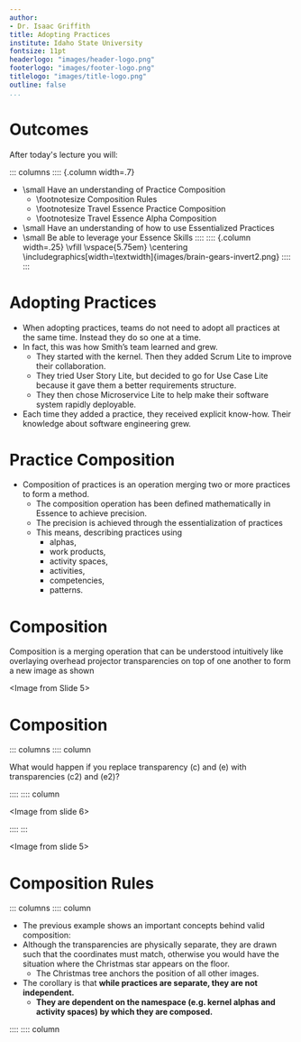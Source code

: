 ```yaml
---
author:
- Dr. Isaac Griffith
title: Adopting Practices
institute: Idaho State University
fontsize: 11pt
headerlogo: "images/header-logo.png"
footerlogo: "images/footer-logo.png"
titlelogo: "images/title-logo.png"
outline: false
...
```


# Outcomes

After today's lecture you will:

::: columns
:::: {.column width=.7}
* \small Have an understanding of Practice Composition
  - \footnotesize Composition Rules
  - \footnotesize Travel Essence Practice Composition
  - \footnotesize Travel Essence Alpha Composition
* \small Have an understanding of how to use Essentialized Practices
* \small Be able to leverage your Essence Skills
::::
:::: {.column width=.25}
\vfill
\vspace{5.75em}
\centering
\includegraphics[width=\textwidth]{images/brain-gears-invert2.png}
::::
:::

# Adopting Practices

* When adopting practices, teams do not need to adopt all practices at the same time. Instead they do so one at a time.
* In fact, this was how Smith’s team learned and grew.
  - They started with the kernel. Then they added Scrum Lite to improve their collaboration.
  - They tried User Story Lite, but decided to go for Use Case Lite because it gave them a better requirements structure.
  - They then chose Microservice Lite to help make their software system rapidly deployable.
* Each time they added a practice, they received explicit know-how. Their knowledge about software engineering grew.

# Practice Composition

* Composition of practices is an operation merging two or more practices to form a method.
  - The composition operation has been defined mathematically in Essence to achieve precision.
  - The precision is achieved through the essentialization of practices
  - This means, describing practices using
    * alphas,
    * work products,
    * activity spaces,
    * activities,
    * competencies,
    * patterns.

# Composition

Composition is a merging operation that can be understood intuitively like overlaying overhead projector transparencies on top of one another to form a new image as shown

<Image from Slide 5>

# Composition

::: columns
:::: column

What would happen if you replace transparency (c) and (e) with transparencies (c2) and (e2)?

::::
:::: column

<Image from slide 6>

::::
:::

<Image from slide 5>

# Composition Rules

::: columns
:::: column

* The previous example shows an important concepts behind valid composition:
* Although the transparencies are physically separate, they are drawn such that the coordinates must match, otherwise you would have the situation where the Christmas star appears on the floor.
  - The Christmas tree anchors the position of all other images.
* The corollary is that **while practices are separate, they are not independent.**
  - **They are dependent on the namespace (e.g. kernel alphas and activity spaces) by which they are composed.**

::::
:::: column
